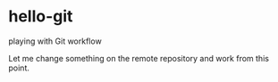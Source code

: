 # hello-git
playing with Git workflow

Let me change something on the remote repository and work from this point.
